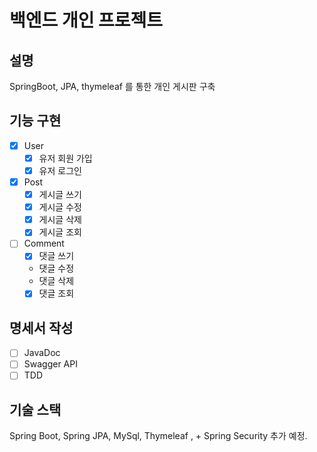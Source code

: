 # 백엔드 개인 프로젝트
## 설명
SpringBoot, JPA, thymeleaf 를 통한 개인 게시판 구축
## 기능 구현

- [x] User
  - [x] 유저 회원 가입
  - [x] 유저 로그인
  
- [x] Post
  - [x] 게시글 쓰기
  - [x] 게시글 수정
  - [x] 게시글 삭제
  - [x] 게시글 조회

- [ ] Comment
  - [x] 댓글 쓰기
  - 댓글 수정
  - 댓글 삭제
  - [x] 댓글 조회

## 명세서 작성
- [ ] JavaDoc
- [ ] Swagger API
- [ ] TDD

## 기술 스택
Spring Boot, Spring JPA, MySql, Thymeleaf , + Spring Security 추가 예정. 


